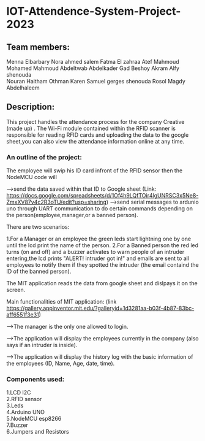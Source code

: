 # IOT-Attendence-System-Project-2023

## Team members:

Menna Elbarbary 
Nora ahmed salem 
Fatma El zahraa Atef Mahmoud 
Mohamed Mahmoud Abdeltwab Abdelkader Gad 
Beshoy Akram Alfy shenouda  
Nouran Haitham Othman 
Karen Samuel gerges shenouda 
Rosol Magdy Abdelhaleem 

## Description:
  
This project handles the attendance process for the company Creative (made up) . The Wi-Fi module contained within the RFID scanner is responsible for reading RFID cards and uploading the data to the google sheet,you can also view the attendance information online at any time.

### An outline of the project:


The employee will swip his ID card infront of the RFID sensor then the NodeMCU code will 

-->send the data saved within that ID to Google sheet (Link: https://docs.google.com/spreadsheets/d/1Of4h9LQfTOir4lgUNRSC3x5Ne8-ZmxXV87v4c2R3oTU/edit?usp=sharing)
-->send serial messages to ardunio uno through UART communication to do certain commands depending on the person(employee,manager,or a banned person).

There are two scenarios: 

1.For a Manager or an employee the green leds start lightning one by one until the lcd print the name of the person. 
2.For a Banned person the red led turns (on and off) and a buzzer activates to warn people of an intruder entering,the lcd prints "ALERT! intruder got in!" and emails are sent to all employees to notify them if they spotted the intruder (the email containd the ID of the banned person).     


The MIT application reads the data from google sheet and dislpays it on the screen.  

Main functionalities of MIT application: (link https://gallery.appinventor.mit.edu/?galleryid=1d3281aa-b03f-4b87-83bc-aff6551f3e31) 
  
-->The manager is the only one allowed to login. 

-->The application will display the employees currently in the company (also says if an intruder is inside).  

-->The application will display the history log with the basic information of the employees (ID, Name, Age, date, time). 


### Components used:

1.LCD I2C  
2.RFID sensor  
3.Leds  
4.Arduino UNO  
5.NodeMCU esp8266  
7.Buzzer  
6.Jumpers and Resistors  

  


